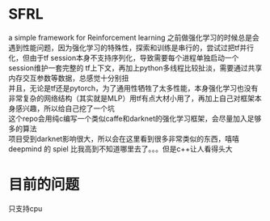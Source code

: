 # SFRL
a simple framework for Reinforcement learning
之前做强化学习的时候总是会遇到性能问题，因为强化学习的特殊性，探索和训练是串行的，尝试过把tf并行化，但由于tf session本身不支持序列化，导致需要每个进程单独启动一个session维护一套完整的
tf上下文，再加上python多线程比较扯淡，需要通过共享内存交互参数等数据，总感觉十分别扭  
并且，无论是tf还是pytorch，为了通用性牺牲了太多性能，本身强化学习也没有非常复杂的网络结构（其实就是MLP）用tf有点大材小用了，再加上自己对框架本身感兴趣，所以给自己挖了一个坑  
这个repo会用纯c编写一个类似caffe和darknet的强化学习框架，会尽量加入足够多的算法  
项目受到darknet影响很大，所以会在这里看到很多非常类似的东西，嘻嘻  
deepmind 的 spiel 比我高到不知道哪里去了。。。但是c++让人看得头大
# 目前的问题
只支持cpu
